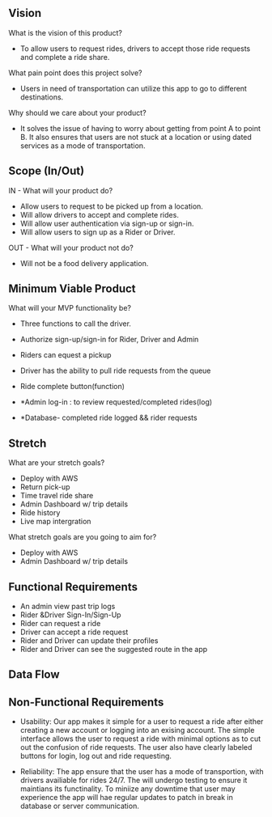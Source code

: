 ## Vision

What is the vision of this product?

  - To allow users to request rides, drivers to accept those ride requests and complete a ride share.

What pain point does this project solve?

  - Users in need of transportation can utilize this app to go to different destinations.

Why should we care about your product?

  - It solves the issue of having to worry about getting from point A to point B. It also ensures that users are not stuck at a location or using dated services as a mode of transportation.


## Scope (In/Out)

IN - What will your product do?

  - Allow users to request to be picked up from a location.
  - Will allow drivers to accept and complete rides.
  - Will allow user authentication via sign-up or sign-in.
  - Will allow users to sign up as a Rider or Driver.

OUT - What will your product not do?

 - Will not be a food delivery application.


## Minimum Viable Product

What will your MVP functionality be?

  - Three functions to call the driver.

  - Authorize sign-up/sign-in for Rider, Driver and Admin

  - Riders can equest a pickup

  - Driver has the ability to pull ride requests from the queue

  - Ride complete button(function)

  - *Admin log-in : to review requested/completed rides(log)

  - *Database- completed ride logged && rider requests



## Stretch

What are your stretch goals?

  - Deploy with AWS
  - Return pick-up
  - Time travel ride share
  - Admin Dashboard w/ trip details
  - Ride history
  - Live map intergration


What stretch goals are you going to aim for?

  - Deploy with AWS
  - Admin Dashboard w/ trip details

## Functional Requirements

   - An admin view past trip logs
   - Rider &Driver Sign-In/Sign-Up
   - Rider can request a ride
   - Driver can accept a ride request
   - Rider and Driver can update their profiles
   - Rider and Driver can see the suggested route in the app


## Data Flow




## Non-Functional Requirements

  - Usability: Our app makes it simple for a user to request a ride after either creating a new account or logging into an exising account. The simple interface allows the user to request a ride with minimal options as to cut out the confusion of ride requests. The user also have clearly labeled buttons for login, log out and ride requesting.


  - Reliability: The app ensure that the user has a mode of transportion, with drivers availiable for rides 24/7. The will undergo testing to ensure it maintians its functinality. To miniize any downtime that user may experience the app will hae regular updates to patch in break in database or server communication.

